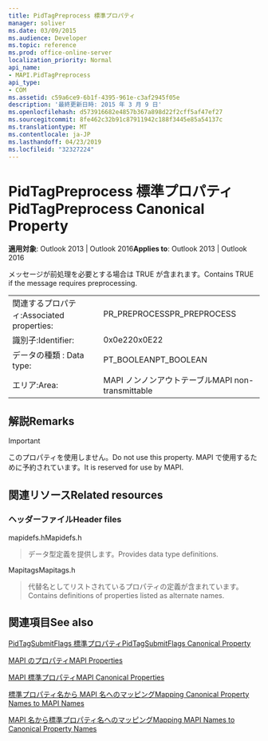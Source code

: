 ```yaml
---
title: PidTagPreprocess 標準プロパティ
manager: soliver
ms.date: 03/09/2015
ms.audience: Developer
ms.topic: reference
ms.prod: office-online-server
localization_priority: Normal
api_name:
- MAPI.PidTagPreprocess
api_type:
- COM
ms.assetid: c59a6ce9-6b1f-4395-961e-c3af2945f05e
description: '最終更新日時: 2015 年 3 月 9 日'
ms.openlocfilehash: d573916682e4857b367a898d22f2cff5af47ef27
ms.sourcegitcommit: 8fe462c32b91c87911942c188f3445e85a54137c
ms.translationtype: MT
ms.contentlocale: ja-JP
ms.lasthandoff: 04/23/2019
ms.locfileid: "32327224"
---
```

# <a name="pidtagpreprocess-canonical-property"></a><span data-ttu-id="1525c-103">PidTagPreprocess 標準プロパティ</span><span class="sxs-lookup"><span data-stu-id="1525c-103">PidTagPreprocess Canonical Property</span></span>

  
  
<span data-ttu-id="1525c-104">**適用対象**: Outlook 2013 | Outlook 2016</span><span class="sxs-lookup"><span data-stu-id="1525c-104">**Applies to**: Outlook 2013 | Outlook 2016</span></span> 
  
<span data-ttu-id="1525c-105">メッセージが前処理を必要とする場合は TRUE が含まれます。</span><span class="sxs-lookup"><span data-stu-id="1525c-105">Contains TRUE if the message requires preprocessing.</span></span>
  
|||
|:-----|:-----|
|<span data-ttu-id="1525c-106">関連するプロパティ:</span><span class="sxs-lookup"><span data-stu-id="1525c-106">Associated properties:</span></span>  <br/> |<span data-ttu-id="1525c-107">PR_PREPROCESS</span><span class="sxs-lookup"><span data-stu-id="1525c-107">PR_PREPROCESS</span></span>  <br/> |
|<span data-ttu-id="1525c-108">識別子:</span><span class="sxs-lookup"><span data-stu-id="1525c-108">Identifier:</span></span>  <br/> |<span data-ttu-id="1525c-109">0x0e22</span><span class="sxs-lookup"><span data-stu-id="1525c-109">0x0E22</span></span>  <br/> |
|<span data-ttu-id="1525c-110">データの種類 : </span><span class="sxs-lookup"><span data-stu-id="1525c-110">Data type:</span></span>  <br/> |<span data-ttu-id="1525c-111">PT_BOOLEAN</span><span class="sxs-lookup"><span data-stu-id="1525c-111">PT_BOOLEAN</span></span>  <br/> |
|<span data-ttu-id="1525c-112">エリア:</span><span class="sxs-lookup"><span data-stu-id="1525c-112">Area:</span></span>  <br/> |<span data-ttu-id="1525c-113">MAPI ノンノンアウトテーブル</span><span class="sxs-lookup"><span data-stu-id="1525c-113">MAPI non-transmittable</span></span>  <br/> |
   
## <a name="remarks"></a><span data-ttu-id="1525c-114">解説</span><span class="sxs-lookup"><span data-stu-id="1525c-114">Remarks</span></span>

> [!IMPORTANT]
> <span data-ttu-id="1525c-115">このプロパティを使用しません。</span><span class="sxs-lookup"><span data-stu-id="1525c-115">Do not use this property.</span></span> <span data-ttu-id="1525c-116">MAPI で使用するために予約されています。</span><span class="sxs-lookup"><span data-stu-id="1525c-116">It is reserved for use by MAPI.</span></span> 
  
## <a name="related-resources"></a><span data-ttu-id="1525c-117">関連リソース</span><span class="sxs-lookup"><span data-stu-id="1525c-117">Related resources</span></span>

### <a name="header-files"></a><span data-ttu-id="1525c-118">ヘッダーファイル</span><span class="sxs-lookup"><span data-stu-id="1525c-118">Header files</span></span>

<span data-ttu-id="1525c-119">mapidefs.h</span><span class="sxs-lookup"><span data-stu-id="1525c-119">Mapidefs.h</span></span>
  
> <span data-ttu-id="1525c-120">データ型定義を提供します。</span><span class="sxs-lookup"><span data-stu-id="1525c-120">Provides data type definitions.</span></span>
    
<span data-ttu-id="1525c-121">Mapitags</span><span class="sxs-lookup"><span data-stu-id="1525c-121">Mapitags.h</span></span>
  
> <span data-ttu-id="1525c-122">代替名としてリストされているプロパティの定義が含まれています。</span><span class="sxs-lookup"><span data-stu-id="1525c-122">Contains definitions of properties listed as alternate names.</span></span>
    
## <a name="see-also"></a><span data-ttu-id="1525c-123">関連項目</span><span class="sxs-lookup"><span data-stu-id="1525c-123">See also</span></span>



[<span data-ttu-id="1525c-124">PidTagSubmitFlags 標準プロパティ</span><span class="sxs-lookup"><span data-stu-id="1525c-124">PidTagSubmitFlags Canonical Property</span></span>](pidtagsubmitflags-canonical-property.md)


[<span data-ttu-id="1525c-125">MAPI のプロパティ</span><span class="sxs-lookup"><span data-stu-id="1525c-125">MAPI Properties</span></span>](mapi-properties.md)
  
[<span data-ttu-id="1525c-126">MAPI 標準プロパティ</span><span class="sxs-lookup"><span data-stu-id="1525c-126">MAPI Canonical Properties</span></span>](mapi-canonical-properties.md)
  
[<span data-ttu-id="1525c-127">標準プロパティ名から MAPI 名へのマッピング</span><span class="sxs-lookup"><span data-stu-id="1525c-127">Mapping Canonical Property Names to MAPI Names</span></span>](mapping-canonical-property-names-to-mapi-names.md)
  
[<span data-ttu-id="1525c-128">MAPI 名から標準プロパティ名へのマッピング</span><span class="sxs-lookup"><span data-stu-id="1525c-128">Mapping MAPI Names to Canonical Property Names</span></span>](mapping-mapi-names-to-canonical-property-names.md)

